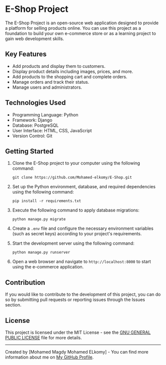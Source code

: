 # E-Shop Project

The E-Shop Project is an open-source web application designed to provide a platform for selling products online. You can use this project as a foundation to build your own e-commerce store or as a learning project to gain web development skills.

## Key Features

- Add products and display them to customers.
- Display product details including images, prices, and more.
- Add products to the shopping cart and complete orders.
- Manage orders and track their status.
- Manage users and administrators.

## Technologies Used

- Programming Language: Python
- Framework: Django
- Database: PostgreSQL
- User Interface: HTML, CSS, JavaScript
- Version Control: Git

## Getting Started

1. Clone the E-Shop project to your computer using the following command:
   ```
   git clone https://github.com/Mohamed-elkomy/E-Shop.git
   ```

2. Set up the Python environment, database, and required dependencies using the following command:
   ```
   pip install -r requirements.txt
   ```

3. Execute the following command to apply database migrations:
   ```
   python manage.py migrate
   ```

4. Create a `.env` file and configure the necessary environment variables (such as secret keys) according to your project's requirements.

5. Start the development server using the following command:
   ```
   python manage.py runserver
   ```

6. Open a web browser and navigate to `http://localhost:8000` to start using the e-commerce application.

## Contribution

If you would like to contribute to the development of this project, you can do so by submitting pull requests or reporting issues through the Issues section.

## License

This project is licensed under the MIT License - see the [GNU GENERAL PUBLIC LICENSE](LICENSE) file for more details.

---

Created by [Mohamed Magdy Mohamed ELkomy] - You can find more information about me on [My GitHub Profile](https://github.com/YourUsername).
